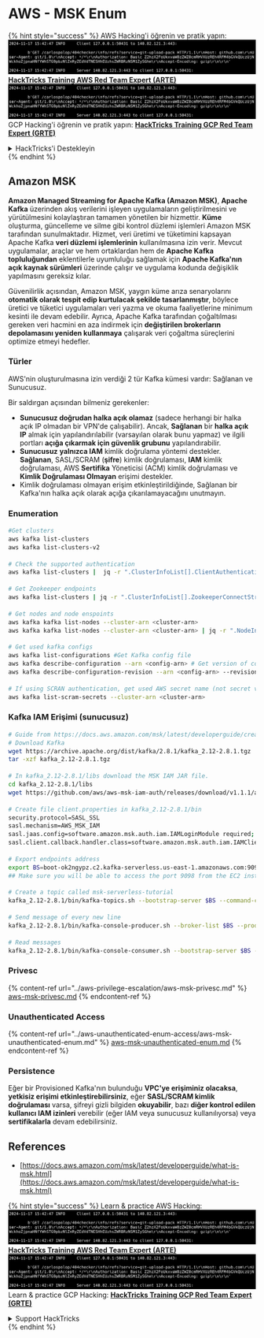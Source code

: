 # AWS - MSK Enum

{% hint style="success" %}
AWS Hacking'i öğrenin ve pratik yapın:<img src="../../../.gitbook/assets/image (1).png" alt="" data-size="line">[**HackTricks Training AWS Red Team Expert (ARTE)**](https://training.hacktricks.xyz/courses/arte)<img src="../../../.gitbook/assets/image (1).png" alt="" data-size="line">\
GCP Hacking'i öğrenin ve pratik yapın: <img src="../../../.gitbook/assets/image (2).png" alt="" data-size="line">[**HackTricks Training GCP Red Team Expert (GRTE)**<img src="../../../.gitbook/assets/image (2).png" alt="" data-size="line">](https://training.hacktricks.xyz/courses/grte)

<details>

<summary>HackTricks'i Destekleyin</summary>

* [**abonelik planlarını**](https://github.com/sponsors/carlospolop) kontrol edin!
* **💬 [**Discord grubuna**](https://discord.gg/hRep4RUj7f) veya [**telegram grubuna**](https://t.me/peass) katılın ya da **Twitter**'da **bizi takip edin** 🐦 [**@hacktricks\_live**](https://twitter.com/hacktricks\_live)**.**
* **Hacking ipuçlarını paylaşmak için** [**HackTricks**](https://github.com/carlospolop/hacktricks) ve [**HackTricks Cloud**](https://github.com/carlospolop/hacktricks-cloud) github reposuna PR gönderin.

</details>
{% endhint %}

## Amazon MSK

**Amazon Managed Streaming for Apache Kafka (Amazon MSK)**, **Apache Kafka** üzerinden akış verilerini işleyen uygulamaların geliştirilmesini ve yürütülmesini kolaylaştıran tamamen yönetilen bir hizmettir. **Küme** oluşturma, güncelleme ve silme gibi kontrol düzlemi işlemleri Amazon MSK tarafından sunulmaktadır. Hizmet, veri üretimi ve tüketimini kapsayan Apache Kafka **veri düzlemi işlemlerinin** kullanılmasına izin verir. Mevcut uygulamalar, araçlar ve hem ortaklardan hem de **Apache Kafka topluluğundan** eklentilerle uyumluluğu sağlamak için **Apache Kafka'nın açık kaynak sürümleri** üzerinde çalışır ve uygulama kodunda değişiklik yapılmasını gereksiz kılar.

Güvenilirlik açısından, Amazon MSK, yaygın küme arıza senaryolarını **otomatik olarak tespit edip kurtulacak şekilde tasarlanmıştır**, böylece üretici ve tüketici uygulamaları veri yazma ve okuma faaliyetlerine minimum kesinti ile devam edebilir. Ayrıca, Apache Kafka tarafından çoğaltılması gereken veri hacmini en aza indirmek için **değiştirilen brokerların depolamasını yeniden kullanmaya** çalışarak veri çoğaltma süreçlerini optimize etmeyi hedefler.

### **Türler**

AWS'nin oluşturulmasına izin verdiği 2 tür Kafka kümesi vardır: Sağlanan ve Sunucusuz.

Bir saldırgan açısından bilmeniz gerekenler:

* **Sunucusuz doğrudan halka açık olamaz** (sadece herhangi bir halka açık IP olmadan bir VPN'de çalışabilir). Ancak, **Sağlanan** bir **halka açık IP** almak için yapılandırılabilir (varsayılan olarak bunu yapmaz) ve ilgili portları **açığa çıkarmak için güvenlik grubunu** yapılandırabilir.
* **Sunucusuz** **yalnızca IAM** kimlik doğrulama yöntemi destekler. **Sağlanan**, SASL/SCRAM (**şifre**) kimlik doğrulaması, **IAM** kimlik doğrulaması, AWS **Sertifika** Yöneticisi (ACM) kimlik doğrulaması ve **Kimlik Doğrulaması Olmayan** erişimi destekler.
* Kimlik doğrulaması olmayan erişim etkinleştirildiğinde, Sağlanan bir Kafka'nın halka açık olarak açığa çıkarılamayacağını unutmayın.

### Enumeration
```bash
#Get clusters
aws kafka list-clusters
aws kafka list-clusters-v2

# Check the supported authentication
aws kafka list-clusters |  jq -r ".ClusterInfoList[].ClientAuthentication"

# Get Zookeeper endpoints
aws kafka list-clusters | jq -r ".ClusterInfoList[].ZookeeperConnectString, .ClusterInfoList[].ZookeeperConnectStringTls"

# Get nodes and node enspoints
aws kafka kafka list-nodes --cluster-arn <cluster-arn>
aws kafka kafka list-nodes --cluster-arn <cluster-arn> | jq -r ".NodeInfoList[].BrokerNodeInfo.Endpoints" # Get endpoints

# Get used kafka configs
aws kafka list-configurations #Get Kafka config file
aws kafka describe-configuration --arn <config-arn> # Get version of config
aws kafka describe-configuration-revision --arn <config-arn> --revision <version> # Get content of config version

# If using SCRAN authentication, get used AWS secret name (not secret value)
aws kafka list-scram-secrets --cluster-arn <cluster-arn>
```
### Kafka IAM Erişimi (sunucusuz)
```bash
# Guide from https://docs.aws.amazon.com/msk/latest/developerguide/create-serverless-cluster.html
# Download Kafka
wget https://archive.apache.org/dist/kafka/2.8.1/kafka_2.12-2.8.1.tgz
tar -xzf kafka_2.12-2.8.1.tgz

# In kafka_2.12-2.8.1/libs download the MSK IAM JAR file.
cd kafka_2.12-2.8.1/libs
wget https://github.com/aws/aws-msk-iam-auth/releases/download/v1.1.1/aws-msk-iam-auth-1.1.1-all.jar

# Create file client.properties in kafka_2.12-2.8.1/bin
security.protocol=SASL_SSL
sasl.mechanism=AWS_MSK_IAM
sasl.jaas.config=software.amazon.msk.auth.iam.IAMLoginModule required;
sasl.client.callback.handler.class=software.amazon.msk.auth.iam.IAMClientCallbackHandler

# Export endpoints address
export BS=boot-ok2ngypz.c2.kafka-serverless.us-east-1.amazonaws.com:9098
## Make sure you will be able to access the port 9098 from the EC2 instance (check VPS, subnets and SG)

# Create a topic called msk-serverless-tutorial
kafka_2.12-2.8.1/bin/kafka-topics.sh --bootstrap-server $BS --command-config client.properties --create --topic msk-serverless-tutorial --partitions 6

# Send message of every new line
kafka_2.12-2.8.1/bin/kafka-console-producer.sh --broker-list $BS --producer.config client.properties --topic msk-serverless-tutorial

# Read messages
kafka_2.12-2.8.1/bin/kafka-console-consumer.sh --bootstrap-server $BS --consumer.config client.properties --topic msk-serverless-tutorial --from-beginning
```
### Privesc

{% content-ref url="../aws-privilege-escalation/aws-msk-privesc.md" %}
[aws-msk-privesc.md](../aws-privilege-escalation/aws-msk-privesc.md)
{% endcontent-ref %}

### Unauthenticated Access

{% content-ref url="../aws-unauthenticated-enum-access/aws-msk-unauthenticated-enum.md" %}
[aws-msk-unauthenticated-enum.md](../aws-unauthenticated-enum-access/aws-msk-unauthenticated-enum.md)
{% endcontent-ref %}

### Persistence

Eğer bir Provisioned Kafka'nın bulunduğu **VPC'ye erişiminiz olacaksa**, **yetkisiz erişimi etkinleştirebilirsiniz**, eğer **SASL/SCRAM kimlik doğrulaması** varsa, şifreyi gizli bilgiden **okuyabilir**, bazı **diğer kontrol edilen kullanıcı IAM izinleri** verebilir (eğer IAM veya sunucusuz kullanılıyorsa) veya **sertifikalarla** devam edebilirsiniz.

## References

* [https://docs.aws.amazon.com/msk/latest/developerguide/what-is-msk.html](https://docs.aws.amazon.com/msk/latest/developerguide/what-is-msk.html)

{% hint style="success" %}
Learn & practice AWS Hacking:<img src="../../../.gitbook/assets/image (1).png" alt="" data-size="line">[**HackTricks Training AWS Red Team Expert (ARTE)**](https://training.hacktricks.xyz/courses/arte)<img src="../../../.gitbook/assets/image (1).png" alt="" data-size="line">\
Learn & practice GCP Hacking: <img src="../../../.gitbook/assets/image (2).png" alt="" data-size="line">[**HackTricks Training GCP Red Team Expert (GRTE)**<img src="../../../.gitbook/assets/image (2).png" alt="" data-size="line">](https://training.hacktricks.xyz/courses/grte)

<details>

<summary>Support HackTricks</summary>

* Check the [**subscription plans**](https://github.com/sponsors/carlospolop)!
* **Join the** 💬 [**Discord group**](https://discord.gg/hRep4RUj7f) or the [**telegram group**](https://t.me/peass) or **follow** us on **Twitter** 🐦 [**@hacktricks\_live**](https://twitter.com/hacktricks\_live)**.**
* **Share hacking tricks by submitting PRs to the** [**HackTricks**](https://github.com/carlospolop/hacktricks) and [**HackTricks Cloud**](https://github.com/carlospolop/hacktricks-cloud) github repos.

</details>
{% endhint %}
